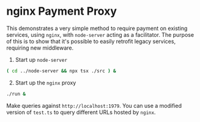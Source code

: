 nginx Payment Proxy
===================

This demonstrates a very simple method to require payment on existing
services, using `nginx`, with `node-server` acting as a facilitator.
The purpose of this is to show that it's possible to easily retrofit
legacy services, requiring new middleware.

1. Start up `node-server`

```bash
( cd ../node-server && npx tsx ./src ) &
```

2. Start up the `nginx` proxy
```bash
./run &
```

Make queries against `http://localhost:1979`.  You can use a modified
version of `test.ts` to query different URLs hosted by `nginx`.

